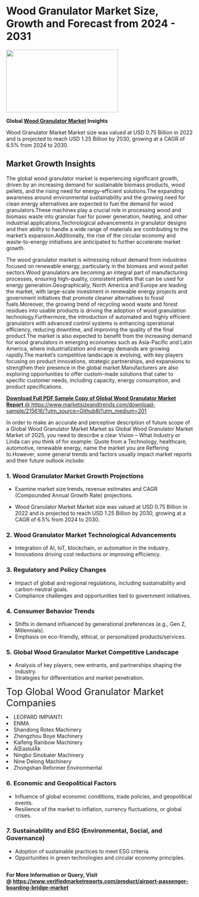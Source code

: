 <H1>Wood Granulator Market Size, Growth and Forecast from 2024 - 2031</H1><img class="aligncenter size-medium wp-image-584254" src="https://thirdeyenews.in/wp-content/uploads/2024/09/Global-Market-Research-300x168.jpeg" alt="" width="300" height="168" /><p><strong>Global&nbsp;<a href="https://www.marketsizeandtrends.com/download-sample/215616/?utm_source=Github8j?utm_medium=201">Wood Granulator Market</a> Insights</strong></p><p>Wood Granulator Market Market size was valued at USD 0.75 Billion in 2022 and is projected to reach USD 1.25 Billion by 2030, growing at a CAGR of 6.5% from 2024 to 2030.</p><p><h2>Market Growth Insights</h2> <p>The global wood granulator market is experiencing significant growth, driven by an increasing demand for sustainable biomass products, wood pellets, and the rising need for energy-efficient solutions.The expanding awareness around environmental sustainability and the growing need for clean energy alternatives are expected to fuel the demand for wood granulators.These machines play a crucial role in processing wood and biomass waste into granular fuel for power generation, heating, and other industrial applications.Technological advancements in granulator designs and their ability to handle a wide range of materials are contributing to the market’s expansion.Additionally, the rise of the circular economy and waste-to-energy initiatives are anticipated to further accelerate market growth.</p> <p><a href="#"></a></p> <p>The wood granulator market is witnessing robust demand from industries focused on renewable energy, particularly in the biomass and wood pellet sectors.Wood granulators are becoming an integral part of manufacturing processes, ensuring high-quality, consistent pellets that can be used for energy generation.Geographically, North America and Europe are leading the market, with large-scale investment in renewable energy projects and government initiatives that promote cleaner alternatives to fossil fuels.Moreover, the growing trend of recycling wood waste and forest residues into usable products is driving the adoption of wood granulation technology.Furthermore, the introduction of automated and highly efficient granulators with advanced control systems is enhancing operational efficiency, reducing downtime, and improving the quality of the final product.The market is also expected to benefit from the increasing demand for wood granulators in emerging economies such as Asia-Pacific and Latin America, where industrialization and energy demands are growing rapidly.The market’s competitive landscape is evolving, with key players focusing on product innovations, strategic partnerships, and expansions to strengthen their presence in the global market.Manufacturers are also exploring opportunities to offer custom-made solutions that cater to specific customer needs, including capacity, energy consumption, and product specifications.<p><a href="#"></p><p><span class=""><strong>Download Full PDF Sample Copy of Global Wood Granulator Market Report</strong> @ <a href="https://www.marketsizeandtrends.com/download-sample/215616/?utm_source=Github8j?utm_medium=201" target="_blank">https://www.marketsizeandtrends.com/download-sample/215616/?utm_source=Github8j?utm_medium=201</a></span></p><p>In order to make an accurate and perceptive description of future scope of a Global&nbsp;Wood Granulator Market Market as Global&nbsp;Wood Granulator Market Market of 2025, you need to describe a clear Vision &ndash; What Industry or Linda can you think of for example: Quote from a Technology, healthcare, automotive, renewable energy, name the market you are Reffering to.However, some general trends and factors usually impact market reports and their future outlook include:</p><h3>1.&nbsp;<strong>Wood Granulator Market Growth Projections</strong></h3><ul><li>Examine market size trends, revenue estimates and CAGR (Compounded Annual Growth Rate) projections.</li><li><p>Wood Granulator Market Market size was valued at USD 0.75 Billion in 2022 and is projected to reach USD 1.25 Billion by 2030, growing at a CAGR of 6.5% from 2024 to 2030.</p></li></ul><h3>2.&nbsp;<strong>Wood Granulator Market Technological Advancements</strong></h3><ul><li>Integration of AI, IoT, blockchain, or automation in the industry.</li><li>Innovations driving cost reductions or improving efficiency.</li></ul><h3>3.&nbsp;<strong>Regulatory and Policy Changes</strong></h3><ul><li>Impact of global and regional regulations, including sustainability and carbon-neutral goals.</li><li>Compliance challenges and opportunities tied to government initiatives.</li></ul><h3>4.&nbsp;<strong>Consumer Behavior Trends</strong></h3><ul><li>Shifts in demand influenced by generational preferences (e.g., Gen Z, Millennials).</li><li>Emphasis on eco-friendly, ethical, or personalized products/services.</li></ul><h3>5.&nbsp;<strong>Global Wood Granulator Market Competitive Landscape</strong></h3><ul><li>Analysis of key players, new entrants, and partnerships shaping the industry.</li><li>Strategies for differentiation and market penetration.</li></ul><p data-pm-slice="1 1 []"><span style="color: inherit; font-family: inherit; font-size: 25px;">Top Global Wood Granulator Market Companies</span></p><div class="" data-test-id=""><p><li>LEOPARD IMPIANTI</li><li> ENMA</li><li> Shandong Rotex Machinery</li><li> Zhengzhou Boye Machinery</li><li> Kaifeng Rainbow Machinery</li><li> ÄŒastulÃ­k</li><li> Ningbo Sinobaler Machinery</li><li> Nine Delong Machinery</li><li> Zhongshan Reformer Environmental</li></p></div><h3>6.&nbsp;<strong>Economic and Geopolitical Factors</strong></h3><ul><li>Influence of global economic conditions, trade policies, and geopolitical events.</li><li>Resilience of the market to inflation, currency fluctuations, or global crises.</li></ul><h3>7.&nbsp;<strong>Sustainability and ESG (Environmental, Social, and Governance)</strong></h3><ul><li>Adoption of sustainable practices to meet ESG criteria.</li><li>Opportunities in green technologies and circular economy principles.</li></ul><h2><strong style="font-size: 14px;">For More Information or Query, Visit @&nbsp;</strong><a style="background-color: #ffffff; font-size: 14px;" href="https://www.marketsizeandtrends.com/report/wood-granulator-market/" target="_blank">https://www.verifiedmarketreports.com/product/airport-passenger-boarding-bridge-market</a></h2>